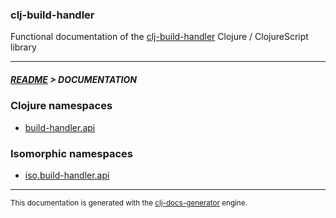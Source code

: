 
### clj-build-handler

Functional documentation of the [clj-build-handler](https://github.com/bithandshake/clj-build-handler) Clojure / ClojureScript library

---



##### [README](../README.md) > DOCUMENTATION

### Clojure namespaces

* [build-handler.api](clj/build-handler/API.md)

### Isomorphic namespaces

* [iso.build-handler.api](cljc/iso/build-handler/API.md)

---

<sub>This documentation is generated with the [clj-docs-generator](https://github.com/bithandshake/clj-docs-generator) engine.</sub>

